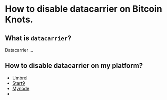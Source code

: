 How to disable datacarrier on Bitcoin Knots.
=============

What is `datacarrier`?
---------------------

Datacarrier ...

How to disable datacarrier on my platform?
------

 - [Umbrel](page/umbrel.md)
 - [Start9](page/start9.md)
 - [Mynode](page/mynode.md)
 -